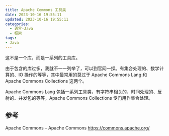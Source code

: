 ```yaml
---
title: Apache Commons 工具类
date: 2023-10-16 19:55:11
updated: 2023-10-16 19:55:11
categories:
  - 语言-Java
  - 框架
tags:
- Java
---
```


这不是一个库，而是一系列的工具库。

由于包含的库过多，我就不一一列举了，可以到官网一探。有集合处理的、数学计算的、IO 操作的等等，其中最常用的莫过于 Apache Commons Lang 和 Apache Commons Collections 这两个。

Apache Commons Lang 包括一系列工具类，有字符串相关的、时间处理的、反射的、并发包的等等，Apache Commons Collections 专门用作集合处理。

<!-- more -->

## 参考

Apache Commons – Apache Commons
<https://commons.apache.org/>
